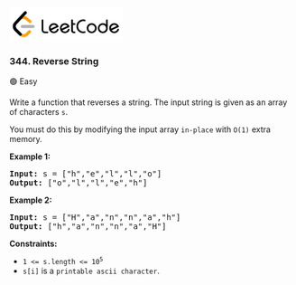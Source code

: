 <a href="https://leetcode.com/problems/reverse-string/">
    <img src="/leetcode-logo.png" style="width:200px" alt="LeetCode"/>
</a>

### 344. Reverse String

:green_circle: Easy

Write a function that reverses a string. The input string is given as an array
of characters `s`.

You must do this by modifying the input array `in-place` with `O(1)` extra memory.

__Example 1:__
<pre>
<b>Input:</b> s = ["h","e","l","l","o"]
<b>Output:</b> ["o","l","l","e","h"]
</pre>

__Example 2:__
<pre>
<b>Input:</b> s = ["H","a","n","n","a","h"]
<b>Output:</b> ["h","a","n","n","a","H"]
</pre>

__Constraints:__

* <code>1 <= s.length <= 10<sup>5</sup></code>
* `s[i]` is a `printable ascii character`.

